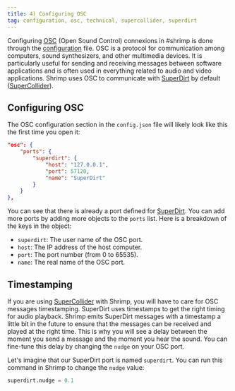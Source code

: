 ```yaml
---
title: 4) Configuring OSC
tag: configuration, osc, technical, supercollider, superdirt
---
```


Configuring [OSC](https://en.wikipedia.org/wiki/Open_Sound_Control) (Open Sound Control) connexions in #shrimp is done through the [configuration](configuration_file.md) file. OSC is a protocol for communication among computers, sound synthesizers, and other multimedia devices. It is particularly useful for sending and receiving messages between software applications and is often used in everything related to audio and video applications. Shrimp uses OSC to communicate with [SuperDirt](./superdirt.md) by default ([SuperCollider](https://supercollider.github.io)).

## Configuring OSC

The OSC configuration section in the `config.json` file will likely look like this the first time you open it:

```json title="config.json"
"osc": {
    "ports": {
        "superdirt": {
            "host": "127.0.0.1",
            "port": 57120,
            "name": "SuperDirt"
        }
    }
},
```

You can see that there is already a port defined for [SuperDirt](./superdirt.md). You can add more ports by adding more objects to the `ports` list. Here is a breakdown of the keys in the object:

- `superdirt`: The user name of the OSC port.
- `host`: The IP address of the host computer.
- `port`: The port number (from 0 to 65535).
- `name`: The real name of the OSC port.

## Timestamping

If you are using [SuperCollider](supercollider.md) with Shrimp, you will have to care for OSC messages timestamping. SuperDirt uses timestamps to get the right timing for audio playback. Shrimp emits SuperDirt messages with a timestamp a little bit in the future to ensure that the messages can be received and played at the right time. This is why you will see a delay between the moment you send a message and the moment you hear the sound. You can fine-tune this delay by changing the `nudge` on your OSC port.

Let's imagine that our SuperDirt port is named `superdirt`. You can run this command in Shrimp to change the `nudge` value:

```python
superdirt.nudge = 0.1
```

